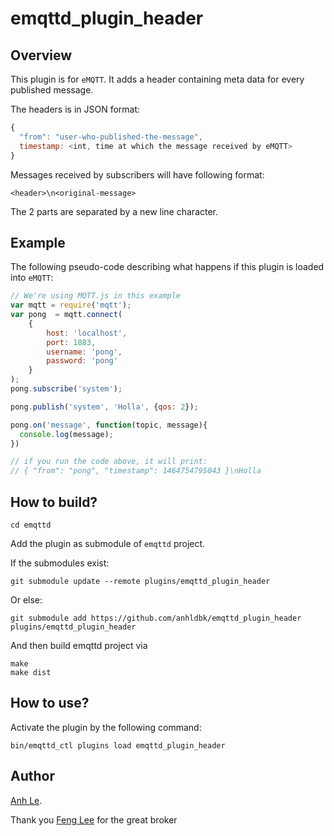 emqttd_plugin_header
================================

## Overview
This plugin is for `eMQTT`. It adds a header containing meta data for every published message.

The headers is in JSON format:
```js
{
  "from": "user-who-published-the-message",
  timestamp: <int, time at which the message received by eMQTT>
}
```

Messages received by subscribers will have following format:
```text
<header>\n<original-message>
```

The 2 parts are separated by a new line character.

## Example
The following pseudo-code describing what happens if this plugin is loaded into `eMQTT`:
```js
// We're using MQTT.js in this example
var mqtt = require('mqtt');
var pong  = mqtt.connect(
    {
        host: 'localhost',
        port: 1883,
        username: 'pong',
        password: 'pong'
    }
);
pong.subscribe('system');

pong.publish('system', 'Holla', {qos: 2});

pong.on('message', function(topic, message){
  console.log(message);
})

// if you run the code above, it will print:
// { "from": "pong", "timestamp": 1464754795043 }\nHolla
```

## How to build?

```shell
cd emqttd
```

Add the plugin as submodule of `emqttd` project.

If the submodules exist:

```shell
git submodule update --remote plugins/emqttd_plugin_header
```

Or else:
```shell
git submodule add https://github.com/anhldbk/emqttd_plugin_header  plugins/emqttd_plugin_header
```

And then build emqttd project via

```shell
make
make dist
```

## How to use?
Activate the plugin by the following command:

```shell
bin/emqttd_ctl plugins load emqttd_plugin_header
```

## Author
[Anh Le](https://github.com/anhldbk).

Thank you [Feng Lee](https://github.com/emqplus) for the great broker

